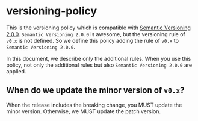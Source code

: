 # versioning-policy

This is the versioning policy which is compatible with [Semantic Versioning 2.0.0](https://semver.org/).
`Semantic Versioning 2.0.0` is awesome, but the versioning rule of `v0.x` is not defined.
So we define this policy adding the rule of `v0.x` to `Semantic Versioning 2.0.0`.

In this document, we describe only the additional rules.
When you use this policy, not only the additional rules but also `Semantic Versioning 2.0.0` are applied.

## When do we update the minor version of `v0.x`?

When the release includes the breaking change, you MUST update the minor version.
Otherwise, we MUST update the patch version.
